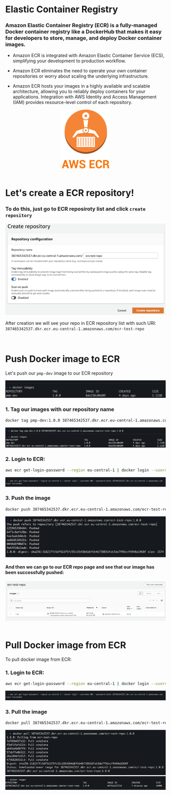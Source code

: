 # Elastic Container Registry
### Amazon Elastic Container Registry (ECR) is a fully-managed Docker container registry like a DockerHub that makes it easy for developers to store, manage, and deploy Docker container images.

- Amazon ECR is integrated with Amazon Elastic Container Service (ECS), simplifying your development to production workflow.

- Amazon ECR eliminates the need to operate your own container repositories or worry about scaling the underlying infrastructure.

- Amazon ECR hosts your images in a highly available and scalable architecture, allowing you to reliably deploy containers for your applications. Integration with AWS Identity and Access Management (IAM) provides resource-level control of each repository.

<div style="text-align:center"><img src="images/ecr.png" /></div>

<br>

# Let's create a ECR repository!

### To do this, just go to ECR reposiroty list and click `create repository`
<div style="text-align:center"><img src="images/ecr_creation.png" /></div>

After creation we will see your repo in ECR repository list with such URI: `387465342537.dkr.ecr.eu-central-1.amazonaws.com/ecr-test-repo`

<br>

# Push Docker image to ECR
Let's push our `pmp-dev` image to our ECR repository
<div style="text-align:center"><img src="images/docker_images.png" /></div>

### 1. Tag our images with our repository name
```bash
docker tag pmp-dev:1.0.0 387465342537.dkr.ecr.eu-central-1.amazonaws.com/ecr-test-repo:1.0.0
```
<div style="text-align:center"><img src="images/docker_tag.png" /></div>

### 2. Login to ECR:
```bash
aws ecr get-login-password --region eu-central-1 | docker login --username AWS --password-stdin 387465342537.dkr.ecr.eu-central-1.amazonaws.com
```
<div style="text-align:center"><img src="images/ecr_login.png" /></div>

### 3. Push the image
```bash
docker push 387465342537.dkr.ecr.eu-central-1.amazonaws.com/ecr-test-repo:1.0.0
```
<div style="text-align:center"><img src="images/docker_push.png" /></div>

#### And then we can go to our ECR repo page and see that our image has been successfully pushed: 
<div style="text-align:center"><img src="images/ecr_repo_images_list.png" /></div>

<br>

# Pull Docker image from ECR
To pull docker image from ECR:

### 1. Login to ECR:
```bash
aws ecr get-login-password --region eu-central-1 | docker login --username AWS --password-stdin 387465342537.dkr.ecr.eu-central-1.amazonaws.com
```
<div style="text-align:center"><img src="images/ecr_login.png" /></div>

### 3. Pull the image
```bash
docker pull 387465342537.dkr.ecr.eu-central-1.amazonaws.com/ecr-test-repo:1.0.0
```
<div style="text-align:center"><img src="images/docker_pull.png" /></div>
<div style="text-align:center"><img src="images/docker_images_2.png" /></div>